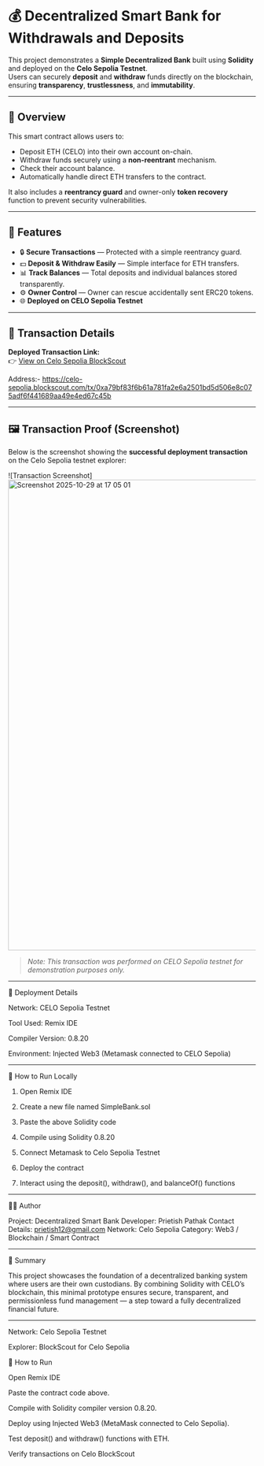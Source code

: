 # 💰 Decentralized Smart Bank for Withdrawals and Deposits

This project demonstrates a **Simple Decentralized Bank** built using **Solidity** and deployed on the **Celo Sepolia Testnet**.  
Users can securely **deposit** and **withdraw** funds directly on the blockchain, ensuring **transparency**, **trustlessness**, and **immutability**.  

---

## 🧾 Overview

This smart contract allows users to:
- Deposit ETH (CELO) into their own account on-chain.  
- Withdraw funds securely using a **non-reentrant** mechanism.  
- Check their account balance.  
- Automatically handle direct ETH transfers to the contract.  

It also includes a **reentrancy guard** and owner-only **token recovery** function to prevent security vulnerabilities.

---

## 🚀 Features

- 🔒 **Secure Transactions** — Protected with a simple reentrancy guard.  
- 💵 **Deposit & Withdraw Easily** — Simple interface for ETH transfers.  
- 📊 **Track Balances** — Total deposits and individual balances stored transparently.  
- ⚙️ **Owner Control** — Owner can rescue accidentally sent ERC20 tokens.  
- 🌐 **Deployed on CELO Sepolia Testnet**

---

## 🔗 Transaction Details

**Deployed Transaction Link:**  
👉 [View on Celo Sepolia BlockScout](https://celo-sepolia.blockscout.com/tx/0xa79bf83f6b61a781fa2e6a2501bd5d506e8c075adf6f441689aa49e4ed67c45b)


Address:- https://celo-sepolia.blockscout.com/tx/0xa79bf83f6b61a781fa2e6a2501bd5d506e8c075adf6f441689aa49e4ed67c45b

---

## 🖼️ Transaction Proof (Screenshot)

Below is the screenshot showing the **successful deployment transaction** on the Celo Sepolia testnet explorer:

![Transaction Screenshot] <img width="1470" height="956" alt="Screenshot 2025-10-29 at 17 05 01" src="https://github.com/user-attachments/assets/31448960-3aae-43b3-8d6c-373d60ef9bb0" />


> _Note: This transaction was performed on CELO Sepolia testnet for demonstration purposes only._

---

🧩 Deployment Details

Network: CELO Sepolia Testnet

Tool Used: Remix IDE

Compiler Version: 0.8.20

Environment: Injected Web3 (Metamask connected to CELO Sepolia)



---

📘 How to Run Locally

1. Open Remix IDE


2. Create a new file named SimpleBank.sol


3. Paste the above Solidity code


4. Compile using Solidity 0.8.20


5. Connect Metamask to Celo Sepolia Testnet


6. Deploy the contract


7. Interact using the deposit(), withdraw(), and balanceOf() functions




---

🧑‍💻 Author

Project: Decentralized Smart Bank
Developer: Prietish Pathak
Contact Details: prietish12@gmail.com
Network: Celo Sepolia
Category: Web3 / Blockchain / Smart Contract


---

🏁 Summary

This project showcases the foundation of a decentralized banking system where users are their own custodians.
By combining Solidity with CELO’s blockchain, this minimal prototype ensures secure, transparent, and permissionless fund management — a step toward a fully decentralized financial future.


---

Network: Celo Sepolia Testnet

Explorer: BlockScout for Celo Sepolia

🚀 How to Run

Open Remix IDE

Paste the contract code above.

Compile with Solidity compiler version 0.8.20.

Deploy using Injected Web3 (MetaMask connected to Celo Sepolia).

Test deposit() and withdraw() functions with ETH.

Verify transactions on Celo BlockScout
